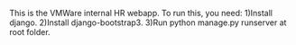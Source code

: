 This is the VMWare internal HR webapp.
To run this, you need:
1)Install django.
2)Install django-bootstrap3.
3)Run python manage.py runserver at root folder.
